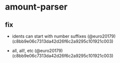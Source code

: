 # amount-parser

## fix

* idents can start with number suffixes (@euro20179) (c8bb9e06c7313da42d26f6c2a9295c101921c003)

* all, all!, etc (@euro20179) (c8bb9e06c7313da42d26f6c2a9295c101921c003)


